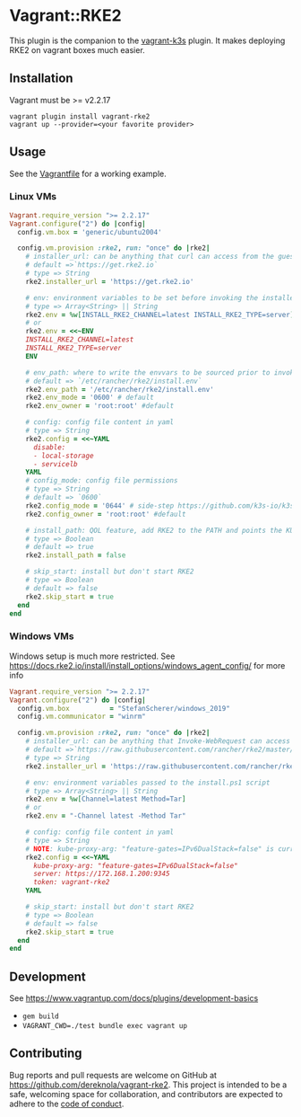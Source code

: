 # Vagrant::RKE2
This plugin is the companion to the [vagrant-k3s](https://github.com/k3s-io/vagrant-k3s) plugin. It makes deploying RKE2 on vagrant boxes much easier.

## Installation

Vagrant must be >= v2.2.17 

```shell
vagrant plugin install vagrant-rke2
vagrant up --provider=<your favorite provider>
```

## Usage

See the [Vagrantfile](./test/Vagrantfile) for a working example.

### Linux VMs
```ruby
Vagrant.require_version ">= 2.2.17"
Vagrant.configure("2") do |config|
  config.vm.box = 'generic/ubuntu2004'

  config.vm.provision :rke2, run: "once" do |rke2|
    # installer_url: can be anything that curl can access from the guest
    # default =>`https://get.rke2.io`
    # type => String
    rke2.installer_url = 'https://get.rke2.io'

    # env: environment variables to be set before invoking the installer script
    # type => Array<String> || String
    rke2.env = %w[INSTALL_RKE2_CHANNEL=latest INSTALL_RKE2_TYPE=server]
    # or
    rke2.env = <<~ENV
    INSTALL_RKE2_CHANNEL=latest
    INSTALL_RKE2_TYPE=server
    ENV

    # env_path: where to write the envvars to be sourced prior to invoking the installer script
    # default => `/etc/rancher/rke2/install.env`
    rke2.env_path = '/etc/rancher/rke2/install.env'
    rke2.env_mode = '0600' # default
    rke2.env_owner = 'root:root' #default

    # config: config file content in yaml
    # type => String
    rke2.config = <<~YAML
      disable:
      - local-storage
      - servicelb
    YAML
    # config_mode: config file permissions
    # type => String
    # default => `0600`
    rke2.config_mode = '0644' # side-step https://github.com/k3s-io/k3s/issues/4321
    rke2.config_owner = 'root:root' #default

    # install_path: QOL feature, add RKE2 to the PATH and points the KUBECONFIG to rke2.yaml
    # type => Boolean
    # default => true
    rke2.install_path = false

    # skip_start: install but don't start RKE2
    # type => Boolean
    # default => false
    rke2.skip_start = true
  end
end
```

### Windows VMs
Windows setup is much more restricted. See https://docs.rke2.io/install/install_options/windows_agent_config/ for more info
```ruby
Vagrant.require_version ">= 2.2.17"
Vagrant.configure("2") do |config|
  config.vm.box          = "StefanScherer/windows_2019"
  config.vm.communicator = "winrm"

  config.vm.provision :rke2, run: "once" do |rke2|
    # installer_url: can be anything that Invoke-WebRequest can access from the guest
    # default =>`https://raw.githubusercontent.com/rancher/rke2/master/install.ps1`
    # type => String
    rke2.installer_url = 'https://raw.githubusercontent.com/rancher/rke2/master/install.ps1'

    # env: environment variables passed to the install.ps1 script
    # type => Array<String> || String
    rke2.env = %w[Channel=latest Method=Tar]
    # or
    rke2.env = "-Channel latest -Method Tar"

    # config: config file content in yaml
    # type => String
    # NOTE: kube-proxy-arg: "feature-gates=IPv6DualStack=false" is currently a required config for windows
    rke2.config = <<~YAML
      kube-proxy-arg: "feature-gates=IPv6DualStack=false"
      server: https://172.168.1.200:9345
      token: vagrant-rke2
    YAML

    # skip_start: install but don't start RKE2
    # type => Boolean
    # default => false
    rke2.skip_start = true
  end
end
```

## Development

See https://www.vagrantup.com/docs/plugins/development-basics
- `gem build`
- `VAGRANT_CWD=./test bundle exec vagrant up`
## Contributing

Bug reports and pull requests are welcome on GitHub at https://github.com/dereknola/vagrant-rke2. This project is intended to be a safe, welcoming space for collaboration, and contributors are expected to adhere to the [code of conduct](CODE_OF_CONDUCT.md).